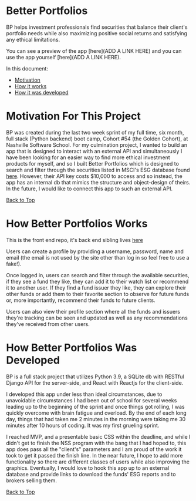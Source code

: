 # Better Portfolios

BP helps investment professionals find securities that balance their client's portfolio needs while also maximizing positive social returns and satisfying any ethical limitations.

<!-- INSERT LINK TO DEPLOYED APP HERE -->
<!-- INSERT YOUTUBE LINK OF ME PREVIEWING THE APP HERE -->

You can see a preview of the app [here](ADD A LINK HERE) and you can use the app yourself [here](ADD A LINK HERE).

In this document:
- [Motivation](#motivation-for-this-project)
- [How it works](#how-better-portfolios-works)
- [How it was developed](#how-better-portfolios-was-developed)

# Motivation For This Project

BP was created during the last two week sprint of my full time, six month, full stack (Python backend) boot camp, Cohort #54 (the Golden Cohort), at Nashville Software School. For my culmination project, I wanted to build an app that is designed to interact with an external API and simultaneously I have been looking for an easier way to find more ethical investment products for myself, and so I built Better Portfolios which is designed to search and filter through the securities listed in MSCI's ESG database found [here](https://developer.msci.com/apis/esg-data-api). However, their API key costs $10,000 to access and so instead, the app has an internal db that mimics the structure and object-design of theirs. In the future, I would like to connect this app to such an external API.

[Back to Top](#better-portfolios)

# How Better Portfolios Works

This is the front end repo, it's back end sibling lives [here](https://github.com/LaudenEller/Final-Capstone)

Users can create a profile by providing a username, password, name and email (the email is not used by the site other than log in so feel free to use a fake!).

Once logged in, users can search and filter through the available securities, if they see a fund they like, they can add it to their watch list or recommend it to another user. 
If they find a fund issuer they like, they can explore their other funds or add them to their favorite section to observe for future funds or, more importantly, recommend their funds to future clients.

Users can also view their profile section where all the funds and issuers they're tracking can be seen and updated as well as any recommendations they've received from other users.

# How Better Portfolios Was Developed

BP is a full stack project that utilizes Python 3.9, a SQLite db with RESTful Django API for the server-side, and React with Reactjs for the client-side.

I developed this app under less than ideal circumstances, due to unavoidable circumstances I had been out of school for several weeks leading up to the beginning of the sprint and once things got rolling, I was quickly overcome with brain fatigue and overload. By the end of each long day, things that had taken me 2 minutes in the morning were taking me 30 minutes after 10 hours of coding. It was my first grueling sprint. 

I reached MVP, and a presentable basic CSS within the deadline, and while I didn't get to finish the NSS program with the bang that I had hoped to, this app does pass all the "client's" parameters and I am proud of the work it took to get it passed the finish line. In the near future, I hope to add more functionality so there are different classes of users while also improving the graphics. Eventually, I would love to hook this app up to an external database and provide links to download the funds' ESG reports and to brokers selling them.

[Back to Top](#better-portfolios)